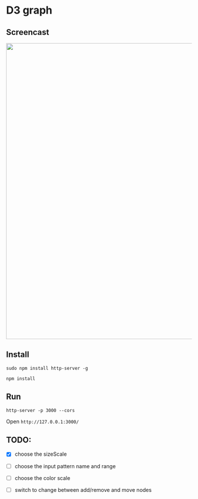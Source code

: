 # D3 graph

## Screencast

<img src="https://raw.github.com/pmargreff/d3-force-directed-graph/master/demo.gif" width="800" />

## Install

`sudo npm install http-server -g`

`npm install`

## Run
`http-server -p 3000 --cors`

Open `http://127.0.0.1:3000/`

## TODO:
- [x] choose the sizeScale

- [ ] choose the input pattern name and range

- [ ] choose the color scale

- [ ] switch to change between add/remove and move nodes
